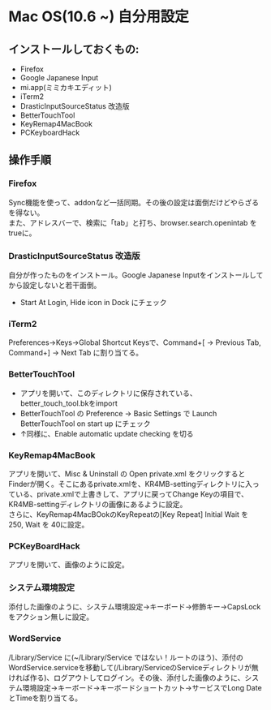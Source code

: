 # Mac OS(10.6 ~) 自分用設定

## インストールしておくもの:
* Firefox
* Google Japanese Input
* mi.app(ミミカキエディット)
* iTerm2
* DrasticInputSourceStatus 改造版
* BetterTouchTool
* KeyRemap4MacBook
* PCKeyboardHack

## 操作手順

### Firefox
Sync機能を使って、addonなど一括同期。その後の設定は面倒だけどやらざるを得ない。  
また、アドレスバーで、検索に「tab」と打ち、browser.search.openintab をtrueに。

### DrasticInputSourceStatus 改造版
自分が作ったものをインストール。Google Japanese Inputをインストールしてから設定しないと若干面倒。
- Start At Login, Hide icon in Dock にチェック

### iTerm2
Preferences->Keys->Global Shortcut Keysで、Command+[ -> Previous Tab, Command+] -> Next Tab に割り当てる。

### BetterTouchTool
- アプリを開いて、このディレクトリに保存されている、better_touch_tool.bkをimport
- BetterTouchTool の Preference -> Basic Settings で Launch BetterTouchTool on start up にチェック
- ↑同様に、Enable automatic update checking を切る

### KeyRemap4MacBook
アプリを開いて、Misc & Uninstall の Open private.xml をクリックするとFinderが開く。そこにあるprivate.xmlを、KR4MB-settingディレクトリに入っている、private.xmlで上書きして、アプリに戻ってChange Keyの項目で、KR4MB-settingディレクトリの画像にあるように設定。  
さらに、KeyRemap4MacBOokのKeyRepeatの[Key Repeat] Initial Wait を 250, Wait を 40に設定。

### PCKeyBoardHack
アプリを開いて、画像のように設定。

### システム環境設定
添付した画像のように、システム環境設定→キーボード→修飾キー→CapsLockをアクション無しに設定。

### WordService
/Library/Service に(~/Library/Service ではない！ルートのほう)、添付のWordService.serviceを移動して(/Library/ServiceのServiceディレクトリが無ければ作る)、ログアウトしてログイン。その後、添付した画像のように、システム環境設定→キーボード→キーボードショートカット→サービスでLong DateとTimeを割り当てる。
